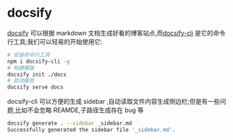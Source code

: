 # docsify

[docsify](https://docsify.js.org/#/zh-cn/) 可以根据 markdown 文档生成好看的博客站点,而[docsify-cli](https://github.com/docsifyjs/docsify-cli) 是它的命令行工具;我们可以轻易的开始使用它:

```bash
# 安装命令行工具
npm i docsify-cli -g
# 构建模版
docsify init ./docs
# 启动服务
docsify serve docs
```

docsify-cli 可以方便的生成 sidebar ,自动读取文件内容生成侧边栏;但是有一些问题,比如不会忽略 REAMDE,子路径生成存在 bug 等

```bash
docsify generate . --sidebar _sidebar.md
Successfully generated the sidebar file '_sidebar.md'.
```
